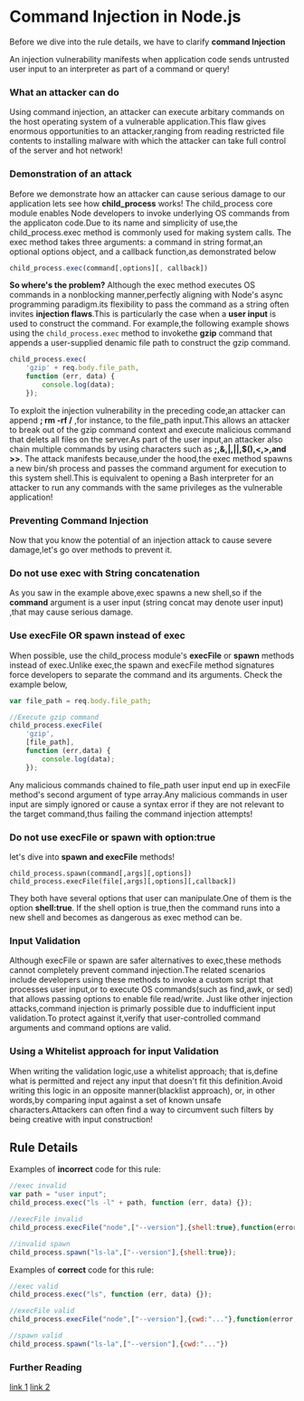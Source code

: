 # Command Injection in Node.js

Before we dive into the rule details, we have to clarify **command Injection**

An injection vulnerability manifests when application code sends untrusted user input to an interpreter as part of a command or query!
### What an attacker can do
Using command injection, an attacker can execute arbitary commands on the host operating system of a vulnerable application.This flaw gives enormous opportunities to an attacker,ranging from reading restricted file contents to installing malware with which the attacker can take full control of the server and hot network!

### Demonstration of an attack
Before we demonstrate how an attacker can cause serious damage to our application lets see how **child_process** works!
The child_process core module enables Node developers to invoke underlying OS commands from the applicaton code.Due to its name and simplicity of use,the child_process.exec method is commonly used for making system calls.
The exec method takes three arguments: a command in string format,an optional options object, and a callback function,as demonstrated below
```javascript
child_process.exec(command[,options][, callback])
```
**So where's the problem?** Although the exec method executes OS commands in a nonblocking manner,perfectly aligning with Node's async programming paradigm.its flexibility to pass the command as a string often invites **injection flaws**.This is particularly the case when a **user input** is used to construct the command.
For example,the following example shows using the ``` child_process.exec ``` method to invokethe **gzip** command that appends a user-supplied denamic file path to construct the gzip command.

```javascript
child_process.exec(
    'gzip' + req.body.file_path,
    function (err, data) {
        console.log(data);
    });
```
To exploit the injection vulnerability in the preceding code,an attacker can append **; rm -rf /** ,for instance, to the file_path input.This allows an attacker to break out of the gzip command context and execute malicious command that delets all files on the server.As part of the user input,an attacker also chain multiple commands by using characters such as **;,&,|,||,$(),<,>,and >>**.
The attack manifests because,under the hood,the exec method spawns a new bin/sh process and passes the command argument for execution to this system shell.This is equivalent to opening a Bash interpreter for an attacker to run any commands with the same privileges as the vulnerable application!

### Preventing Command Injection
Now that you know the potential of an injection attack to cause severe damage,let's go over methods to prevent it.

### Do not use exec with  String concatenation
As you saw in the example above,exec spawns a new shell,so if the **command** argument is a user input (string concat may denote user input) ,that may cause serious damage.

### Use execFile OR spawn instead of exec
When possible, use the child_process module's **execFile** or **spawn** methods instead of exec.Unlike exec,the spawn and execFile method signatures force developers to separate the command and its arguments.
Check the example below,

```javascript
var file_path = req.body.file_path;

//Execute gzip command
child_process.execFile(
    'gzip',
    [file_path],
    function (err,data) {
        console.log(data);
    });
```
Any malicious commands chained to file_path user input end up in execFile method's second argument of type array.Any malicious commands in user input are simply ignored or cause a syntax error if they are not relevant to the target command,thus failing the command injection attempts!

### Do not use execFile or spawn with option:true
let's dive into **spawn and execFile** methods!
```javscript
child_process.spawn(command[,args][,options])
child_process.execFile(file[,args][,options][,callback])
```

They both have several options that user can manipulate.One of them is the option 
**shell:true**. If the shell option is true,then the command runs into a new shell and becomes as dangerous as exec method can be.

### Input Validation
Although execFile or spawn are safer alternatives to exec,these methods cannot completely prevent command injection.The related scenarios include developers using these methods to invoke a custom script that processes user input,or to execute OS commands(such as find,awk, or sed) that allows passing options to enable file read/write.
Just like other injection attacks,command injection is primarly possible due to indufficient input validation.To protect against it,verify that user-controlled command arguments and command options are valid.

### Using a Whitelist approach for input Validation
When writing the validation logic,use a whitelist approach; that is,define what is permitted and reject any input that doesn't fit this definition.Avoid writing this logic in an opposite manner(blacklist approach), or, in other words,by comparing input against a set of known unsafe characters.Attackers can often find a way to circumvent such filters by being creative with input construction!

## Rule Details

Examples of **incorrect** code for this rule:

```javascript
//exec invalid
var path = "user input"; 
child_process.exec("ls -l" + path, function (err, data) {});

//execFile invalid
child_process.execFile("node",["--version"],{shell:true},function(error,stdout,stderr){if(error){throw error}});

//invalid spawn
child_process.spawn("ls-la",["--version"],{shell:true});

```

Examples of **correct** code for this rule:

```javascript
//exec valid
child_process.exec("ls", function (err, data) {});

//execFile valid
child_process.execFile("node",["--version"],{cwd:"..."},function(error,stdout,stderr){if(error){throw error}});

//spawn valid
child_process.spawn("ls-la",["--version"],{cwd:"..."})
```

### Further Reading
[link 1](https://www.oreilly.com/library/view/securing-node-applications/9781491982426)
[link 2](https://hackernoon.com/nodejs-security-issue-javascript-node-example-tutorial-vulnerabilities-hack-line-url-command-injection-412011924d1b)

